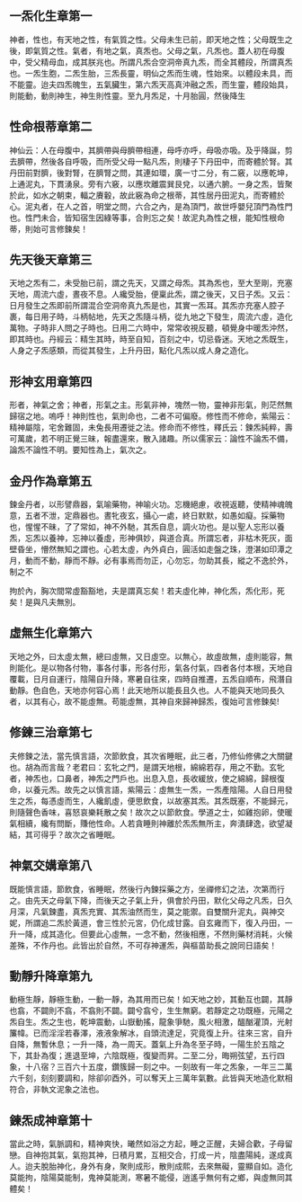 ## 一炁化生章第一

神者，性也，有天地之性，有氣質之性。父母未生已前，即天地之性；父母既生之後，即氣質之性。氣者，有地之氣，真炁也。父母之氣，凡炁也。蓋人初在母腹中，受父精母血，成其朕兆也。所謂凡炁合空洞帝真九炁，而全其體段，所謂真炁也。一炁生胞，二炁生胎，三炁長靈，明仙之炁而生魂，性始來。以體段未具，而不能靈。迨夫四炁魄生，五氣臟生，第六炁天高真沖融之炁，而生靈，體段始具，則能動，動則神生，神生則性靈。至九月炁足，十月胎圓，然後降生

## 性命根蒂章第二

神仙云：人在母腹中，其臍帶與母臍帶相連，母呼亦呼，母吸亦吸。及乎降誕，剪去臍帶，然後各自呼吸，而所受父母一點凡炁，則棲子下丹田中，而寄體於腎。其丹田前對臍，後對腎，在臍腎之問，其連如環，廣一寸二分，有二竅，以應乾坤，上通泥丸，下貫湧泉。旁有六竅，以應坎離震巽艮兌，以通六腑。一身之炁，皆聚於此，如水之朝束，輻之賡轂，故此竅為命之根蒂，其性居丹田泥丸，而寄體於心。泥丸者，在人之首，明堂之問，六合之內，是為頂門，故世呼嬰兒頂門為性門也。性門未合，皆知宿生因綠等事，合則忘之矣！故泥丸為性之根，能知性根命蒂，則始可言修鍊矣！

## 先天後天章第三

天地之炁有二，未受胎已前，謂之先天，又謂之母炁。其為炁也，至大至剛，充塞天地，周流六虛，晝夜不息。人纔受胎，便稟此炁，謂之後天，又日子炁。又云：日月發生之炁即前所謂混合空洞帝真九炁是也，其實一炁耳。其炁亦充塞人腔子裹，每日用子時，斗柄帖地，先天之炁隨斗柄，從九地之下發生，周流六虛，造化萬物。子時非人問之子時也。日用二六時中，常常收視反聽，頓覺身中暖炁沖然，即其時也。丹經云：精生其時，時至自知，百刻之中，切忌昏迷。天地之炁既生，人身之子炁感類，而從其發生，上升丹田，點化凡炁以成人身之造化。

## 形神玄用章第四

形者，神氣之舍；神者，形氣之主。形氣非神，塊然一物，靈神非形氣，則茫然無歸宿之地。嗚呼！神則性也，氣則命也，二者不可偏廢。修性而不修命，紫陽云：精神屬陰，宅舍難固，未兔長用遷徙之法。修命而不修性，釋氏云：鍊炁純粹，壽可萬歲，若不明正覺三昧，報盡還來，散入諸趣。所以儒家云：論性不論炁不備，論炁不論性不明。要知性為上，氣次之。

## 金丹作為章第五

鍊金丹者，以形譬鼎器，氣喻藥物，神喻火功。忘機絕慮，收視返聽，使精神魂魄意，五者不泄，定鼎器也。晝牝夜玄，攝心一處，終日默默，如愚如癡。採藥物也，惺惺不昧，了了常如，神不外馳，其炁自息，調火功也。是以聖人忘形以養炁，忘炁以養神，忘神以養虛，形神俱妙，與道合真。所謂忘者，非枯木死灰，面壁昏坐，懵然無知之謂也。心若太虛，內外貞白，圓活如走盤之珠，澄湛如印潭之月，動而不動，靜而不靜。必有事焉而勿正，心勿忘，勿助其長，縱之不逸於外，制之不

拘於內，胸次間常虛豁豁地，夫是謂真忘矣！若夫虛化神，神化炁，炁化形，死矣！是與凡夫無別。

## 虛無生化章第六

天地之外，曰太虛太無，總曰虛無，又日虛空。以無心，故虛故無，虛則能容，無則能化。是以物各付物，事各付事，形各付形，氣各付氣，四者各付本根，天地自覆載，日月自運行，陰陽自升降，寒暑自往來，四時自推遷，五炁自順布，飛潛自動靜。色自色，天地亦何容心焉！此天地所以能長且久也。人不能與天地同長久者，以其有心，故不能虛無。苟能虛無，其神自來歸神歸炁，復始可言修鍊矣!

## 修鍊三治章第七

夫修鍊之法，當先慎言語，次節飲食，其次省睡眠，此三者，乃修仙修佛之大關鍵也。胡為而言哉？老君曰：玄牝之門，是謂天地根，綿綿若存，用之不勤。玄牝者，神炁也，口鼻者，神炁之門戶也。出息入息，長收緩放，使之綿綿，歸根復命，以養元炁。故先之以慎言語，紫陽云：虛無生一炁，一炁產陰陽。人自日用發生之炁，每憑虛而生，人纔飢虛，便思飲食，以故塞其炁。其炁既塞，不能歸元，則隨聲色香味，喜怒哀樂耗散之矣！故次之以節飲食。學道之士，如雞抱卵，使暖氣相續，纔有問斷，賺他性命。人若貪睡則神離於炁炁無所主，奔潰肆逸，欲望凝結，其可得乎？故次之省睡眠。

## 神氣交媾章第八

既能慎言語，節飲食，省睡眠，然後行內鍊採藥之方，坐禪修幻之法，次第而行之。由先天之母氣下降，而後天之子氣上升，俱會於丹田，默化父母之凡炁，日久月深，凡氣鍊盡，真炁充實、其炁油然而生，莫之能禦。自雙關升泥丸，與神交妮，所謂追二炁於黃道，會三性於元宮，仍化成甘露。自玄雍而下，復入丹田，一升一降，成其造化。但要此心虛無，一念不動，然後相應，不然則藥材消耗，火候差殊，不作丹也。此皆出於自然，不可存神運炁，與樞苗助長之說同日語矣！

## 動靜升降章第九

動極生靜，靜極生動，一動一靜，為其用而已矣！如天地之妙，其動互也闢，其靜也翕，不闢則不翕，不翕則不闢。闢兮翕兮，生生無窮。若靜定之功既極，元陽之炁自生。炁之生也，乾坤震動，山嶽動搖，龍象爭馳，風火相激，醞酗灌頂，光射簾幃。已而淫淫若春澤，液液象解冰，自頭流達足，究竟復上升。往來三宮，自升自降，無暫休息；一升一降，為一周天。蓋氣上升為冬至子時，一陽生於五陰之下，其卦為復；進退至坤，六陰既極，復變而昇。二至二分，晦朔弦望，五行四象，十八宿？三百六十五度，鑽簇歸一刻之中。一刻故有一年之炁象，一年三二萬六千刻，刻刻要調和，除卻卯酉外，可以奪天上三萬年氣數。此皆與天地造化默相符合，非執文泥象之法也。

## 鍊炁成神章第十

當此之時，氣脈調和，精神爽快，曦然如浴之方起，睡之正醒，夫婦合歡，子母留戀。自神抱其氣，氣抱其神，日積月累，互相交合，打成一片，陰盡陽純，遂成真人。迨夫脫胎神化，身外有身，聚則成形，散則成熙，去來無礙，靈顯自如。造化莫能拘，陰陽莫能制，鬼神莫能測，寒暑不能侵，逍遙乎無何有之鄉，與虛無同其體矣！